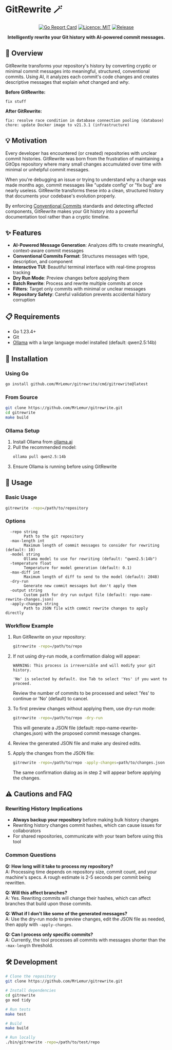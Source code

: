 # GitRewrite 🪄

<div align="center">

[![Go Report Card](https://goreportcard.com/badge/github.com/MrLemur/gitrewrite)](https://goreportcard.com/report/github.com/MrLemur/gitrewrite)
[![Licence: MIT](https://img.shields.io/badge/Licence-MIT-blue.svg)](https://opensource.org/licenses/MIT)
[![Release](https://img.shields.io/github/v/release/MrLemur/gitrewrite?include_prereleases)](https://github.com/MrLemur/gitrewrite/releases)

**Intelligently rewrite your Git history with AI-powered commit messages.**

</div>

## 🚀 Overview

GitRewrite transforms your repository's history by converting cryptic or minimal commit messages into meaningful, structured, conventional commits. Using AI, it analyzes each commit's code changes and creates descriptive messages that explain _what_ changed and _why_.

**Before GitRewrite:**

```
fix stuff
```

**After GitRewrite:**

```
fix: resolve race condition in database connection pooling (database)
chore: update Docker image to v21.3.1 (infrastructure)
```

## 💡 Motivation

Every developer has encountered (or created) repositories with unclear commit histories. GitRewrite was born from the frustration of maintaining a GitOps repository where many small changes accumulated over time with minimal or unhelpful commit messages.

When you're debugging an issue or trying to understand why a change was made months ago, commit messages like "update config" or "fix bug" are nearly useless. GitRewrite transforms these into a clean, structured history that documents your codebase's evolution properly.

By enforcing [Conventional Commits](https://www.conventionalcommits.org/) standards and detecting affected components, GitRewrite makes your Git history into a powerful documentation tool rather than a cryptic timeline.

## ✨ Features

- **AI-Powered Message Generation**: Analyzes diffs to create meaningful, context-aware commit messages
- **Conventional Commits Format**: Structures messages with type, description, and component
- **Interactive TUI**: Beautiful terminal interface with real-time progress tracking
- **Dry Run Mode**: Preview changes before applying them
- **Batch Rewrite**: Process and rewrite multiple commits at once
- **Filters**: Target only commits with minimal or unclear messages
- **Repository Safety**: Careful validation prevents accidental history corruption

## 📋 Requirements

- Go 1.23.4+
- Git
- [Ollama](https://ollama.ai/) with a large language model installed (default: qwen2.5:14b)

## 🔧 Installation

### Using Go

```bash
go install github.com/MrLemur/gitrewrite/cmd/gitrewrite@latest
```

### From Source

```bash
git clone https://github.com/MrLemur/gitrewrite.git
cd gitrewrite
make build
```

### Ollama Setup

1. Install Ollama from [ollama.ai](https://ollama.ai)
2. Pull the recommended model:
   ```bash
   ollama pull qwen2.5:14b
   ```
3. Ensure Ollama is running before using GitRewrite

## 📖 Usage

### Basic Usage

```bash
gitrewrite -repo=/path/to/repository
```

### Options

```
  -repo string
        Path to the git repository
  -max-length int
        Maximum length of commit messages to consider for rewriting (default: 10)
  -model string
        Ollama model to use for rewriting (default: "qwen2.5:14b")
  -temperature float
        Temperature for model generation (default: 0.1)
  -max-diff int 
        Maximum length of diff to send to the model (default: 2048)
  -dry-run
        Generate new commit messages but don't apply them
  -output string
        Custom path for dry run output file (default: repo-name-rewrite-changes.json) 
  -apply-changes string
        Path to JSON file with commit rewrite changes to apply directly
```

### Workflow Example

1. Run GitRewrite on your repository:
   ```bash
   gitrewrite -repo=/path/to/repo 
   ```
   
2. If not using dry-run mode, a confirmation dialog will appear:
   ```
   WARNING: This process is irreversible and will modify your git history.
   
   'No' is selected by default. Use Tab to select 'Yes' if you want to proceed.
   ```
   Review the number of commits to be processed and select 'Yes' to continue or 'No' (default) to cancel.
   
3. To first preview changes without applying them, use dry-run mode:
   ```bash
   gitrewrite -repo=/path/to/repo -dry-run
   ```
   This will generate a JSON file (default: repo-name-rewrite-changes.json) with the proposed commit message changes.
   
4. Review the generated JSON file and make any desired edits.

5. Apply the changes from the JSON file:
   ```bash 
   gitrewrite -repo=/path/to/repo -apply-changes=path/to/changes.json
   ```
   The same confirmation dialog as in step 2 will appear before applying the changes.

## ⚠️ Cautions and FAQ

### Rewriting History Implications

- **Always backup your repository** before making bulk history changes
- Rewriting history changes commit hashes, which can cause issues for collaborators
- For shared repositories, communicate with your team before using this tool

### Common Questions

**Q: How long will it take to process my repository?**  
A: Processing time depends on repository size, commit count, and your machine's specs. A rough estimate is 2-5 seconds per commit being rewritten.

**Q: Will this affect branches?**  
A: Yes. Rewriting commits will change their hashes, which can affect branches that build upon those commits.

**Q: What if I don't like some of the generated messages?**  
A: Use the dry-run mode to preview changes, edit the JSON file as needed, then apply with `-apply-changes`.

**Q: Can I process only specific commits?**  
A: Currently, the tool processes all commits with messages shorter than the `-max-length` threshold.

## 🛠️ Development

```bash
# Clone the repository
git clone https://github.com/MrLemur/gitrewrite.git

# Install dependencies
cd gitrewrite
go mod tidy

# Run tests
make test

# Build
make build

# Run locally
./bin/gitrewrite -repo=/path/to/test/repo
```
